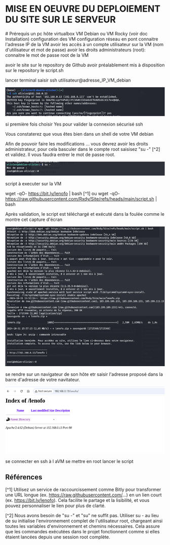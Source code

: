 
# MISE EN OEUVRE DU DEPLOIEMENT DU SITE SUR LE SERVEUR


# Prérequis
un pc hôte
virtualbox
VM Debian ou VM Rocky (voir doc Installation) 
configuration des VM
configuration réseau en pont
    connaitre l'adresse IP de la VM
avoir les accès à un compte utilisateur sur la VM (nom d'utilisateur et mot de passe)
avoir les droits administrateurs (root): connaitre le mot de passe root de la VM

avoir le site sur le repository de Github
avoir préalablement mis à disposition sur le repository le script.sh



lancer terminal
saisir ssh utilisateur@adresse_IP_VM_debian

![yes_fingerprint](./doc_images/01_ssh_yes.png)

si première fois choisir Yes pour valider la connexion sécurisé ssh

Vous constaterez que vous êtes bien dans un shell de votre VM debian

Afin de pouvoir faire les modifications ...
vous devrez avoir les droits administrateur, pour cela basculer dans le compte root
saisisez "su -" [^2] et validez. Il vous faudra entrer le mot de passe root.

![prompt_shell_utilisateur_debian](./doc_images/02_prompt.png)

script à executer sur la VM

wget -qO- https://bit.ly/lenofo | bash [^1]
ou
wget -qO- https://raw.githubusercontent.com/Rxdy/Site/refs/heads/main/script.sh | bash


Après validation, le script est téléchargé et exécuté dans la foulée comme le montre cet capture d'écran

![execution_script](./doc_images/03_execution_script.png)

se rendre sur un navigateur de son hôte etr saisir l'adresse proposé dans la barre d'adresse de votre navitateur.

![alt text](image.png)







se connecter en ssh à l aVM
se mettre en root
lancer le script


## Références
[^1] Utilisez un service de raccourcissement comme Bitly pour transformer une URL longue (ex. https://raw.githubusercontent.com/...) en un lien court (ex. https://bit.ly/lenofo). Cela facilite le partage et la lisibilité, et vous pouvez personnaliser le lien pour plus de clarté.

[^2] Nous avons besoin de "su -" et "su" ne suffit pas. Utiliser su - au lieu de su initialise l'environnement complet de l'utilisateur root, chargeant ainsi toutes les variables d'environnement et chemins nécessaires. Cela assure que les commandes exécutées dans le projet fonctionnent comme si elles étaient lancées depuis une session root complète.








<!-- Remarques à revoir avant suppression:
1. Fonctionne aussi bien pour une sitution serveur dont on connait l'adresse IP.
2. Est ce que l'on peut directeur se connecter en root ? 
3. Essayer avec su (serait ce suffisant ?)
4. Est t il possible de se connecter avec la VM configurer en NAT




-->

